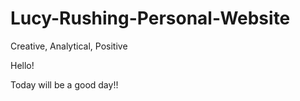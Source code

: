 # Lucy-Rushing-Personal-Website

Creative, Analytical, Positive

Hello! 

Today will be a good day!!